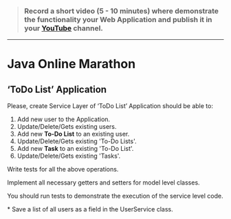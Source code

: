 > ### Record a short video (5 - 10 minutes) where demonstrate the functionality your Web Application and publish it in your [<u>YouTube</u>](https://www.youtube.com) channel.

***

# Java Online Marathon
## ‘ToDo List’ Application

Please, create Service Layer of ‘ToDo List’ Application should be able to:

1. Add new user to the Application.
2. Update/Delete/Gets existing users.
3. Add new **To-Do List** to an existing user.
4. Update/Delete/Gets existing 'To-Do Lists'.
5. Add new **Task** to an existing 'To-Do List'.
6. Update/Delete/Gets existing 'Tasks'.

Write tests for all the above operations.

Implement all necessary getters and setters for model level classes.

You should run tests to demonstrate the execution of the service level code.

\* Save a list of all users as a field in the UserService class.
